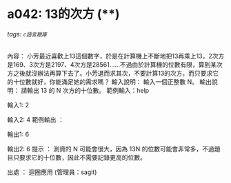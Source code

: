 # a042: 13的次方 (**)
###### tags: `c語言題庫`

內容：
小芳最近喜歡上13這個數字，於是在計算機上不斷地把13再乘上13，2次方是169、3次方是2197、4次方是28561……不過由於計算機的位數有限，算到某次方之後就沒辦法再算下去了。小芳退而求其次，不要計算13的次方，而只要求它的十位數就好，你能滿足她的需求嗎？
輸入說明：
輸入一個正整數 N。
輸出說明：
請輸出 13 的 N 次方的十位數。
範例輸入：help

輸入1:
2

輸入2:
4
範例輸出 ：

輸出1:
6

輸出2:
6
提示 ：
測資的 N 可能會很大，因為 13N 的位數可能會非常多，不過題目只要求它的十位數，因此不需要記錄更高的位數。

出處 ：
迴圈應用 (管理員：sagit)

